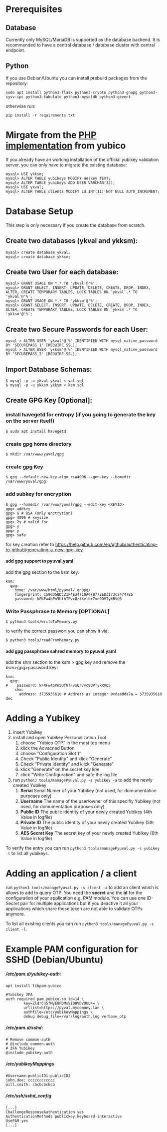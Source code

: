 # Prerequisites

## Database
Currently only MySQL/MariaDB is supported as the database backend.
It is recommended to have a central database / database cluster with central endpoint.

## Python
If you use Debian/Ubuntu you can install prebuild packages from the repository:

    sudo apt install python3-flask python3-crypto python3-gnupg python3-sysv-ipc python3-tabulate python3-mysqldb python3-gevent
    
otherwise run:

    pip install -r requirements.txt


# Mirgate from the [PHP implementation](https://github.com/Yubico/yubikey-val) from yubico

If you already have an working installation of the official yubikey validation server, you can only have to migrate the existing database:

    mysql> USE ykksm;
    mysql> ALTER TABLE yubikeys MODIFY aeskey TEXT;
    mysql> ALTER TABLE yubikeys ADD USER VARCHAR(32);
    mysql> USE ykval;
    mysql> ALTER TABLE clients MODIFY id INT(11) NOT NULL AUTO_INCREMENT;

# Database Setup

This step is only necessary if you create the database from scratch.

## Create two databases (ykval and ykksm):

    mysql> create database ykval;
    mysql> create database ykksm;

## Create two User for each database:

    mysql> GRANT USAGE ON *.* TO 'ykval'@'%';
    mysql> GRANT SELECT, INSERT, UPDATE, DELETE, CREATE, DROP, INDEX, ALTER, CREATE TEMPORARY TABLES, LOCK TABLES ON `ykval`.* TO 'ykval'@'%';
    mysql> GRANT USAGE ON *.* TO 'ykksm'@'%';
    mysql> GRANT SELECT, INSERT, UPDATE, DELETE, CREATE, DROP, INDEX, ALTER, CREATE TEMPORARY TABLES, LOCK TABLES ON `ykksm`.* TO 'ykksm'@'%';

## Create two Secure Passwords for each User:

    mysql > ALTER USER 'ykval'@'%' IDENTIFIED WITH mysql_native_password BY 'SECUREPASS_1' [REQUIRE SSL];
    mysql > ALTER USER 'ykksm'@'%' IDENTIFIED WITH mysql_native_password BY 'SECUREPASS_2' [REQUIRE SSL];

## Import Database Schemas:

    $ mysql -p -u ykval ykval < val.sql
    $ mysql -p -u ykksm ykksm < ksm.sql

## Create GPG Key [Optional]:

### install havegetd for entropy (if you going to generate the key on the server itself)
    $ sudo apt install havegetd
### create gpg home directory
    $ mkdir /var/www/yuval/gpg

### create gpg Key
    $ gpg --default-new-key-algo rsa4096 --gen-key --homedir /var/www/yuval/gpg

### add subkey for encryption
    $ gpg --homedir /var/www/yuval/gpg --edit-key <KEYID>
    gpg> addkey
    gpg> 6 # RSA (only enctrytion)
    gpg> 4096 # keysize
    gpg> 2y # valid for
    gpg> y
    gpg> y 
    gpg> safe

for key creation refer to https://help.github.com/en/github/authenticating-to-github/generating-a-new-gpg-key

#### add gpg support to pyuval.yaml

add the gpg section to the ksm key:
```
ksm:
  gpg:
    home: /var/www/html/pyuval/.gnupg/
    fingerprint: C59CD5BDC21F4E34710A6F0772ED3173C24747E5
    password: kFNFw4bPn5UfhTFvxQztkvlbr7vc9OVTykRVQ5
```

### Write Passphrase to Memory [OPTIONAL]

    $ python3 tools/writeToMemory.py

to verify the correct passwort you can show it via:

    $ python3 tools/readFromMemory.py

#### add gpg passphrase sahred memory to pyuval.yaml

add the shm section to the ksm > gpg key and remove the ksm>gpg>password key:
```
ksm:
  gpg:
#    password: kFNFw4bPn5UfhTFvxQr7vc9OVTykRVQ5
    shm:
      address: 3735935610 # Address as integer 0xdeadda7a = 3735935610 dec
``` 

# Adding a Yubikey

1. insert Yubikey
2. install and open Yubikey Personalization Tool 
    1. choose "Yubico OTP" in the most top menu
    2. klick the Advacned Button
    3. choose "Configuration Slot 1"
    4. Check "Public Identity" and klick "Generate"
    5. Check "Private Identity" and klick "Generate"
    6. klick "Generate" on the secret key line
    7. click "Write Configuration" and safe the log file
3. run `python3 tools/managePyuval.py -s yubikey -a` to add the newly created Yubikey
    1. **Serial** Serial Numer of your Yubikey (not used, for domumentation purposes only)
    2. **Username** The name of the user/owner of this specifiy Yubikey (not used, for domumentation purposes only)
    3. **Public ID** The public identity of your newly created Yubikey (4th Value in logfile)
    4. **Private ID** The public identity of your newly created Yubikey (5th Value in logfile)
    5. **AES Secret Key** The secret key of your newly created Yubikey (6th Value in logfile)

To verify the entry you can run `python3 tools/managePyuval.py -s yubikey -l` to list all yubikeys.

# Adding an application / a client

run `python3 tools/managePyuval.py -s client -a` to add an client which is allows to add to query OTP.
You need the **secret** and the **id** for the configuration of your application e.g. PAM module. You can use one ID-Secret pair for multiple applications but if you deactive it all your applications which share these token are not able to validate OTPs anymore.

To list all existing clients you can run `python3 tools/managePyuval.py -s client -l`.

# Example PAM configuration for SSHD (Debian/Ubuntu)

##### /etc/pam.d/yubikey-auth:

    apt install libpam-yubico

```
#Yubikey 2FA
auth required pam_yubico.so id=14 \
        key=ZldrCn5fMyE0PDMsVi90VDVUUU4= \
        urllist=https://pyval.mycomany.lan \
        authfile=/etc/yubikeyMappings \
        debug debug_file=/var/log/auth.log verbose_otp
```

##### /etc/pam.d/sshd:
```
# Remove common-auth
# @include common-auth
# 2FA Yubikey
@include yubikey-auth
```

##### /etc/yubikeyMappings
```
#Username:publicID1:publicID2
john.doe: cccccccccccc
will.smith: cbcbcbcbcb
```

##### /etc/ssh/sshd_config
```
[...]
ChallengeResponseAuthentication yes
AuthenticationMethods publickey,keyboard-interactive
UsePAM yes
[...]
```